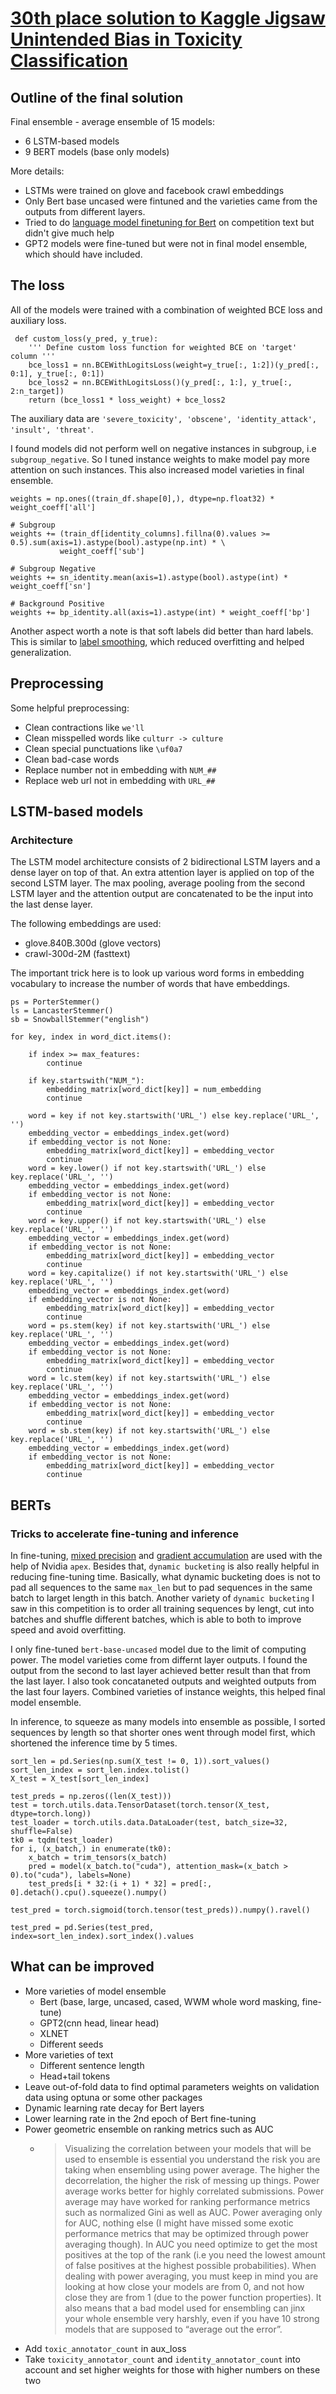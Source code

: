 # [30th place solution to Kaggle Jigsaw Unintended Bias in Toxicity Classification](https://www.kaggle.com/c/jigsaw-unintended-bias-in-toxicity-classification/leaderboard)

## Outline of the final solution

Final ensemble - average ensemble of 15 models:

* 6 LSTM-based models
* 9 BERT models (base only models)

More details: 

* LSTMs were trained on glove and facebook crawl embeddings
* Only Bert base uncased were fintuned and the varieties came from the outputs from different layers.
* Tried to do [language model finetuning for Bert](https://github.com/huggingface/pytorch-pretrained-BERT/tree/master/examples/lm_finetuning) on competition text but didn't give much help
* GPT2 models were fine-tuned but were not in final model ensemble, which should have included.

## The loss

All of the models were trained with a combination of weighted BCE loss and auxiliary loss. 

```
 def custom_loss(y_pred, y_true):
    ''' Define custom loss function for weighted BCE on 'target' column '''
    bce_loss1 = nn.BCEWithLogitsLoss(weight=y_true[:, 1:2])(y_pred[:, 0:1], y_true[:, 0:1])
    bce_loss2 = nn.BCEWithLogitsLoss()(y_pred[:, 1:], y_true[:, 2:n_target])
    return (bce_loss1 * loss_weight) + bce_loss2
```

The auxiliary data are `'severe_toxicity', 'obscene', 'identity_attack', 'insult', 'threat'`.

I found models did not perform well on negative instances in subgroup, i.e `subgroup_negative`. So I tuned instance weights to make model pay more attention on such instances. This also increased model varieties in final ensemble. 

```
weights = np.ones((train_df.shape[0],), dtype=np.float32) * weight_coeff['all']

# Subgroup
weights += (train_df[identity_columns].fillna(0).values >= 0.5).sum(axis=1).astype(bool).astype(np.int) * \
           weight_coeff['sub']

# Subgroup Negative
weights += sn_identity.mean(axis=1).astype(bool).astype(int) * weight_coeff['sn']

# Background Positive
weights += bp_identity.all(axis=1).astype(int) * weight_coeff['bp']
```

Another aspect worth a note is that soft labels did better than hard labels. This is similar to [label smoothing](https://leimao.github.io/blog/Label-Smoothing/), which reduced overfitting and helped generalization.

## Preprocessing

Some helpful preprocessing:

* Clean contractions like `we'll`
* Clean misspelled words like `culturr -> culture`
* Clean special punctuations like `\uf0a7`
* Clean bad-case words
* Replace number not in embedding with `NUM_##`
* Replace web url not in embedding with `URL_##`


## LSTM-based models

### Architecture

The LSTM model architecture consists of 2 bidirectional LSTM layers and a dense layer on top of that. An extra attention layer is applied on top of the second LSTM layer. The max pooling, average pooling from the second LSTM layer and the attention output are concatenated to be the input into the last dense layer. 

The following embeddings are used:

* glove.840B.300d (glove vectors)
* crawl-300d-2M (fasttext)

The important trick here is to look up various word forms in embedding vocabulary to increase the number of words that have embeddings.

```
ps = PorterStemmer()
ls = LancasterStemmer()
sb = SnowballStemmer("english")

for key, index in word_dict.items():

    if index >= max_features:
        continue

    if key.startswith("NUM_"):
        embedding_matrix[word_dict[key]] = num_embedding
        continue

    word = key if not key.startswith('URL_') else key.replace('URL_', '')
    embedding_vector = embeddings_index.get(word)
    if embedding_vector is not None:
        embedding_matrix[word_dict[key]] = embedding_vector
        continue
    word = key.lower() if not key.startswith('URL_') else key.replace('URL_', '')
    embedding_vector = embeddings_index.get(word)
    if embedding_vector is not None:
        embedding_matrix[word_dict[key]] = embedding_vector
        continue
    word = key.upper() if not key.startswith('URL_') else key.replace('URL_', '')
    embedding_vector = embeddings_index.get(word)
    if embedding_vector is not None:
        embedding_matrix[word_dict[key]] = embedding_vector
        continue
    word = key.capitalize() if not key.startswith('URL_') else key.replace('URL_', '')
    embedding_vector = embeddings_index.get(word)
    if embedding_vector is not None:
        embedding_matrix[word_dict[key]] = embedding_vector
        continue
    word = ps.stem(key) if not key.startswith('URL_') else key.replace('URL_', '')
    embedding_vector = embeddings_index.get(word)
    if embedding_vector is not None:
        embedding_matrix[word_dict[key]] = embedding_vector
        continue
    word = lc.stem(key) if not key.startswith('URL_') else key.replace('URL_', '')
    embedding_vector = embeddings_index.get(word)
    if embedding_vector is not None:
        embedding_matrix[word_dict[key]] = embedding_vector
        continue
    word = sb.stem(key) if not key.startswith('URL_') else key.replace('URL_', '')
    embedding_vector = embeddings_index.get(word)
    if embedding_vector is not None:
        embedding_matrix[word_dict[key]] = embedding_vector
        continue
```

## BERTs

### Tricks to accelerate fine-tuning and inference

In fine-tuning, [mixed precision](https://devblogs.nvidia.com/mixed-precision-training-deep-neural-networks/) and [gradient accumulation](https://medium.com/huggingface/training-larger-batches-practical-tips-on-1-gpu-multi-gpu-distributed-setups-ec88c3e51255) are used with the help of Nvidia `apex`. Besides that, `dynamic bucketing` is also really helpful in reducing fine-tuning time. Basically, what dynamic bucketing does is not to pad all sequences to the same `max_len` but to pad sequences in the same batch to larget length in this batch. Another variety of `dynamic bucketing` I saw in this competition is to order all training sequences by lengt, cut into batches and shuffle different batches, which is able to both to improve speed and avoid overfitting.

I only fine-tuned `bert-base-uncased` model due to the limit of computing power. The model varieties come from differnt layer outputs. I found the output from the second to last layer achieved better result than that from the last layer. I also took concataneted outputs and weighted outputs from the last four layers. Combined varieties of instance weights, this helped final model ensemble.

In inference, to squeeze as many models into ensemble as possible, I sorted sequences by length so that shorter ones went through model first, which shortened the inference time by 5 times.

```
sort_len = pd.Series(np.sum(X_test != 0, 1)).sort_values()
sort_len_index = sort_len.index.tolist()
X_test = X_test[sort_len_index]

test_preds = np.zeros((len(X_test)))
test = torch.utils.data.TensorDataset(torch.tensor(X_test, dtype=torch.long))
test_loader = torch.utils.data.DataLoader(test, batch_size=32, shuffle=False)
tk0 = tqdm(test_loader)
for i, (x_batch,) in enumerate(tk0):
    x_batch = trim_tensors(x_batch)
    pred = model(x_batch.to("cuda"), attention_mask=(x_batch > 0).to("cuda"), labels=None)
    test_preds[i * 32:(i + 1) * 32] = pred[:, 0].detach().cpu().squeeze().numpy()

test_pred = torch.sigmoid(torch.tensor(test_preds)).numpy().ravel()

test_pred = pd.Series(test_pred, index=sort_len_index).sort_index().values
```

## What can be improved

* More varieties of model ensemble
	- Bert (base, large, uncased, cased, WWM whole word masking, fine-tune)
	- GPT2(cnn head, linear head)
	- XLNET
	- Different seeds
* More varieties of text
	- Different sentence length
	- Head+tail tokens
* Leave out-of-fold data to find optimal parameters weights on validation data using optuna or some other packages
* Dynamic learning rate decay for Bert layers
* Lower learning rate in the 2nd epoch of Bert fine-tuning
* Power geometric ensemble on ranking metrics such as AUC
	- > Visualizing the correlation between your models that will be used to ensemble is essential you understand the risk you are taking when ensembling using power average. The higher the decorrelation, the higher the risk of messing up things. Power average works better for highly correlated submissions. Power average may have worked for ranking performance metrics such as normalized Gini as well as AUC. Power averaging only for AUC, nothing else (I might have missed some exotic performance metrics that may be optimized through power averaging though). In AUC you need optimize to get the most positives at the top of the rank (i.e you need the lowest amount of false positives at the highest possible probabilities). When dealing with power averaging, you must keep in mind you are looking at how close your models are from 0, and not how close they are from 1 (due to the power function properties). It also means that a bad model used for ensembling can jinx your whole ensemble very harshly, even if you have 10 strong models that are supposed to “average out the error”.
* Add `toxic_annotator_count` in aux_loss
* Take `toxicity_annotator_count` and `identity_annotator_count` into account and set higher weights for those with higher numbers on these two

